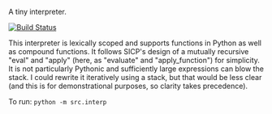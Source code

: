 A tiny interpreter.

[![Build Status](https://travis-ci.org/welliam/toy-interpreter.svg?branch=master)](https://travis-ci.org/welliam/toy-interpreter)

This interpreter is lexically scoped and supports functions in Python
as well as compound functions. It follows SICP's design of a mutually
recursive "eval" and "apply" (here, as "evaluate" and
"apply_function") for simplicity. It is not particularly Pythonic and
sufficiently large expressions can blow the stack. I could rewrite it
iteratively using a stack, but that would be less clear (and this is
for demonstrational purposes, so clarity takes precedence).

To run: `python -m src.interp`
